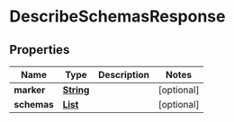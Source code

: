 

# DescribeSchemasResponse

<p/>

## Properties

| Name | Type | Description | Notes |
|------------ | ------------- | ------------- | -------------|
|**marker** | [**String**](String.md) |  |  [optional] |
|**schemas** | [**List**](List.md) |  |  [optional] |



